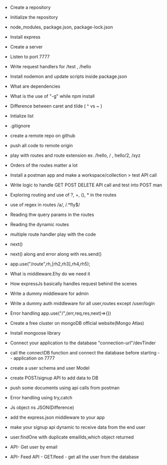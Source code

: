- Create a repository
- Initialize the repository
- node_modules, package.json, package-lock.json
- Install express
- Create a server
- Listen to port 7777
- Write request handlers for /test , /hello
- Install nodemon and update scripts inside package.json
- What are dependencies
- What is the use of "-g" while npm install
- Difference between caret and tilde ( ^ vs ~ )

- Intialize list
- .gitignore
- create a remote repo on github
- push all code to remote origin
- play with routes and route extension ex. /hello, / , hello/2, /xyz
- Orders of the routes matter a lot
- Install a postman app and make a workspace/collection > test API call
- Write logic to handle GET POST DELETE API call and test into POST man
- Exploring routing and use of  ?, +, (), * in the routes
- use of regex in routes /a/, /.*fly$/
- Reading thw query params in the routes
- Reading the dynamic routes

- multiple route handler play with the code
- next()
- next() along and error along with res.send()
- app.use("/route",rh,[rh2,rh3],rh4,rh5);
- What is middleware.Ehy do we need it 
- How expressJs basically handles request behind the scenes
- Write a dummy middleware for admin
- Write a dummy auth middleware for all user,routes except /user/login
- Error handling app.use("/",(err,req,res,next)=>{})

- Create a free cluster on mongoDB official website(Mongo Atlas)
- Install mongoose library
- Connect your application to the database "connection-url"/devTinder
- call the connectDB function and connect the database before starting - - application on 7777
- create a user schema and user Model
- create POST/signup API to add data to DB
- push some documents using api calls from postman
- Error handling using try,catch

- Js object ns JSON(Difference)
- add the express.json middleware to your app
- make your signup api dynamic to receive data from the end user
- user.findOne with duplicate emailIds,which object returned
- API- Get user by email
- API-  Feed API - GET/feed - get all the user from the database
